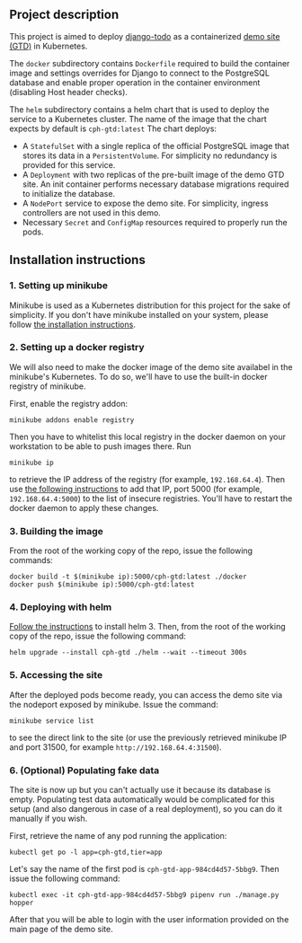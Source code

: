 ## Project description

This project is aimed to deploy [django-todo](https://github.com/shacker/django-todo "django-todo") as a containerized [demo site (GTD)](https://github.com/shacker/gtd "demo site (GTD)") in Kubernetes.

The `docker` subdirectory contains `Dockerfile` required to build the container image and settings overrides for Django to connect to the PostgreSQL database and enable proper operation in the container environment (disabling Host header checks).

The `helm` subdirectory contains a helm chart that is used to deploy the service to a Kubernetes cluster.
The name of the image that the chart expects by default is `cph-gtd:latest`
The chart deploys:
* A `StatefulSet` with a single replica of the official PostgreSQL image that stores its data in a `PersistentVolume`. For simplicity no redundancy is provided for this service.
* A `Deployment` with two replicas of the pre-built image of the demo GTD site. An init container performs necessary database migrations required to initialize the database.
* A `NodePort` service to expose the demo site. For simplicity, ingress controllers are not used in this demo.
* Necessary `Secret` and `ConfigMap` resources required to properly run the pods.

## Installation instructions

### 1. Setting up minikube
Minikube is used as a Kubernetes distribution for this project for the sake of simplicity.
If you don't have minikube installed on your system, please follow [the installation instructions](https://minikube.sigs.k8s.io/docs/start/ "the installation instructions").

### 2. Setting up a docker registry
We will also need to make the docker image of the demo site availabel in the minikube's Kubernetes. To do so, we'll have to use the built-in docker registry of minikube.

First, enable the registry addon:

	minikube addons enable registry

Then you have to whitelist this local registry in the docker daemon on your workstation to be able to push images there. Run

	minikube ip

to retrieve the IP address of the registry (for example, `192.168.64.4`). Then use [the following instructions](https://docs.docker.com/registry/insecure/#deploy-a-plain-http-registry "the following instructions") to add that IP, port 5000 (for example, `192.168.64.4:5000`) to the list of insecure registries. You'll have to restart the docker daemon to apply these changes.

### 3. Building the image

From the root of the working copy of the repo, issue the following commands:

    docker build -t $(minikube ip):5000/cph-gtd:latest ./docker
    docker push $(minikube ip):5000/cph-gtd:latest

### 4. Deploying with helm

[Follow the instructions](https://github.com/helm/helm#install) to install helm 3.
Then, from the root of the working copy of the repo, issue the following command:

    helm upgrade --install cph-gtd ./helm --wait --timeout 300s

### 5. Accessing the site

After the deployed pods become ready, you can access the demo site via the nodeport exposed by minikube.
Issue the command:

	minikube service list

to see the direct link to the site (or use the previously retrieved minikube IP and port 31500, for example `http://192.168.64.4:31500`).

### 6. (Optional) Populating fake data

The site is now up but you can't actually use it because its database is empty. Populating test data automatically would be complicated for this setup (and also dangerous in case of a real deployment), so you can do it manually if you wish.

First, retrieve the name of any pod running the application:

	kubectl get po -l app=cph-gtd,tier=app

Let's say the name of the first pod is `cph-gtd-app-984cd4d57-5bbg9`. Then issue the following command:

	kubectl exec -it cph-gtd-app-984cd4d57-5bbg9 pipenv run ./manage.py hopper

After that you will be able to login with the user information provided on the main page of the demo site.
